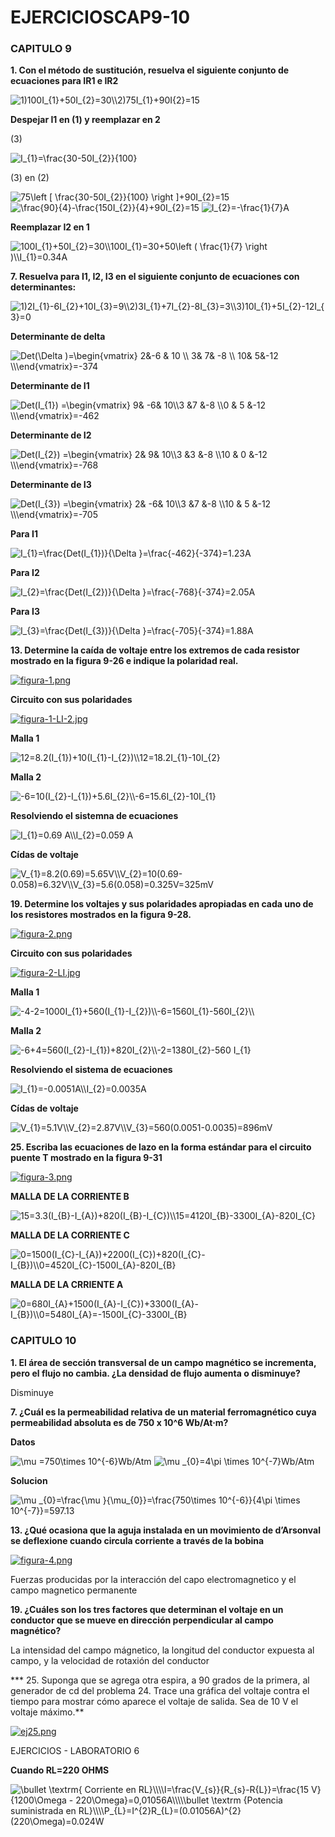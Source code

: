 # EJERCICIOSCAP9-10
 
<h3>CAPITULO 9 </h3>

**1. Con el método de sustitución, resuelva el siguiente conjunto de ecuaciones para IR1 e IR2**

<img src="https://latex.codecogs.com/svg.image?1)100I_{1}&plus;50I_{2}=30\\2)75I_{1}&plus;90I{2}=15&space;" title="1)100I_{1}+50I_{2}=30\\2)75I_{1}+90I{2}=15 " />

**Despejar  I1 en (1) y reemplazar en 2**

(3) 

<img src="https://latex.codecogs.com/svg.image?I_{1}=\frac{30-50I_{2}}{100}&space;" title="I_{1}=\frac{30-50I_{2}}{100} " />

(3) en (2)

<img src="https://latex.codecogs.com/svg.image?75\left&space;[&space;\frac{30-50I_{2}}{100}&space;&space;\right&space;]&plus;90I_{2}=15" title="75\left [ \frac{30-50I_{2}}{100} \right ]+90I_{2}=15" />

<img src="https://latex.codecogs.com/svg.image?\frac{90}{4}-\frac{150I_{2}}{4}&plus;90I_{2}=15" title="\frac{90}{4}-\frac{150I_{2}}{4}+90I_{2}=15" />

<img src="https://latex.codecogs.com/svg.image?I_{2}=-\frac{1}{7}A" title="I_{2}=-\frac{1}{7}A" />

**Reemplazar I2 en 1**

<img src="https://latex.codecogs.com/svg.image?100I_{1}&plus;50I_{2}=30\\100I_{1}=30&plus;50\left&space;(&space;\frac{1}{7}&space;\right&space;)\\I_{1}=0.34A&space;" title="100I_{1}+50I_{2}=30\\100I_{1}=30+50\left ( \frac{1}{7} \right )\\I_{1}=0.34A " />




**7. Resuelva para I1, I2, I3 en el siguiente conjunto de ecuaciones con determinantes:**

<img src="https://latex.codecogs.com/svg.image?1)2I_{1}-6I_{2}&plus;10I_{3}=9\\2)3I_{1}&plus;7I_{2}-8I_{3}=3\\3)10I_{1}&plus;5I_{2}-12I_{3}=0&space;" title="1)2I_{1}-6I_{2}+10I_{3}=9\\2)3I_{1}+7I_{2}-8I_{3}=3\\3)10I_{1}+5I_{2}-12I_{3}=0 " />

**Determinante de delta**

<img src="https://latex.codecogs.com/svg.image?Det(\Delta&space;)=\begin{vmatrix}&space;2&-6&space;&space;&&space;10&space;\\&space;3&&space;&space;7&&space;-8&space;\\&space;10&&space;&space;5&-12&space;&space;\\\end{vmatrix}=-374" title="Det(\Delta )=\begin{vmatrix} 2&-6 & 10 \\ 3& 7& -8 \\ 10& 5&-12 \\\end{vmatrix}=-374" />

**Determinante de I1**

<img src="https://latex.codecogs.com/svg.image?Det(I_{1})&space;=\begin{vmatrix}&space;9&&space;&space;-6&&space;&space;10\\3&space;&7&space;&space;&-8&space;&space;\\0&space;&&space;5&space;&-12&space;&space;\\\end{vmatrix}=-462" title="Det(I_{1}) =\begin{vmatrix} 9& -6& 10\\3 &7 &-8 \\0 & 5 &-12 \\\end{vmatrix}=-462" />

**Determinante de I2**

<img src="https://latex.codecogs.com/svg.image?Det(I_{2})&space;=\begin{vmatrix}&space;2&&space;&space;9&&space;&space;10\\3&space;&3&space;&space;&-8&space;&space;\\10&space;&&space;0&space;&-12&space;&space;\\\end{vmatrix}=-768" title="Det(I_{2}) =\begin{vmatrix} 2& 9& 10\\3 &3 &-8 \\10 & 0 &-12 \\\end{vmatrix}=-768" />

**Determinante de I3**

<img src="https://latex.codecogs.com/svg.image?Det(I_{3})&space;=\begin{vmatrix}&space;2&&space;&space;-6&&space;&space;10\\3&space;&7&space;&space;&-8&space;&space;\\10&space;&&space;5&space;&-12&space;&space;\\\end{vmatrix}=-705" title="Det(I_{3}) =\begin{vmatrix} 2& -6& 10\\3 &7 &-8 \\10 & 5 &-12 \\\end{vmatrix}=-705" />


**Para I1**

<img src="https://latex.codecogs.com/svg.image?I_{1}=\frac{Det(I_{1})}{\Delta&space;}=\frac{-462}{-374}=1.23A" title="I_{1}=\frac{Det(I_{1})}{\Delta }=\frac{-462}{-374}=1.23A" />

**Para I2**

<img src="https://latex.codecogs.com/svg.image?I_{2}=\frac{Det(I_{2})}{\Delta&space;}=\frac{-768}{-374}=2.05A" title="I_{2}=\frac{Det(I_{2})}{\Delta }=\frac{-768}{-374}=2.05A" />

**Para I3**

<img src="https://latex.codecogs.com/svg.image?I_{3}=\frac{Det(I_{3})}{\Delta&space;}=\frac{-705}{-374}=1.88A" title="I_{3}=\frac{Det(I_{3})}{\Delta }=\frac{-705}{-374}=1.88A" />





**13. Determine la caída de voltaje entre los extremos de cada resistor mostrado en la figura 9-26 e indique la polaridad real.**

[![figura-1.png](https://i.postimg.cc/rybfdbZc/figura-1.png)](https://postimg.cc/0rYYFtqH)


**Circuito con sus polaridades**

[![figura-1-LI-2.jpg](https://i.postimg.cc/bwDSLJTd/figura-1-LI-2.jpg)](https://postimg.cc/XrWvYnt0)

**Malla 1**

<img src="https://latex.codecogs.com/svg.image?12=8.2(I_{1})&plus;10(I_{1}-I_{2})\\12=18.2I_{1}-10I_{2}&space;" title="12=8.2(I_{1})+10(I_{1}-I_{2})\\12=18.2I_{1}-10I_{2} " />

**Malla 2**

<img src="https://latex.codecogs.com/svg.image?-6=10(I_{2}-I_{1})&plus;5.6I_{2}\\-6=15.6I_{2}-10I_{1}&space;" title="-6=10(I_{2}-I_{1})+5.6I_{2}\\-6=15.6I_{2}-10I_{1} " />

**Resolviendo el sistemna de ecuaciones**

<img src="https://latex.codecogs.com/svg.image?I_{1}=0.69&space;A\\I_{2}=0.059&space;A&space;" title="I_{1}=0.69 A\\I_{2}=0.059 A " />

**Cídas de voltaje**

<img src="https://latex.codecogs.com/svg.image?V_{1}=8.2(0.69)=5.65V\\V_{2}=10(0.69-0.058)=6.32V\\V_{3}=5.6(0.058)=0.325V=325mV&space;" title="V_{1}=8.2(0.69)=5.65V\\V_{2}=10(0.69-0.058)=6.32V\\V_{3}=5.6(0.058)=0.325V=325mV " />







**19. Determine los voltajes y sus polaridades apropiadas en cada uno de los resistores mostrados en la figura 9-28.**


[![figura-2.png](https://i.postimg.cc/L8FvDPMb/figura-2.png)](https://postimg.cc/CzJjLz5G)

**Circuito con sus polaridades**

[![figura-2-LI.jpg](https://i.postimg.cc/ZRZ9TLhy/figura-2-LI.jpg)](https://postimg.cc/kV1MsKGn)

**Malla 1**

<img src="https://latex.codecogs.com/svg.image?-4-2=1000I_{1}&plus;560(I_{1}-I_{2})\\-6=1560I_{1}-560I_{2}\\&space;" title="-4-2=1000I_{1}+560(I_{1}-I_{2})\\-6=1560I_{1}-560I_{2}\\ " />

**Malla 2**

<img src="https://latex.codecogs.com/svg.image?-6&plus;4=560(I_{2}-I_{1})&plus;820I_{2}\\-2=1380I_{2}-560&space;I_{1}" title="-6+4=560(I_{2}-I_{1})+820I_{2}\\-2=1380I_{2}-560 I_{1}" />

**Resolviendo el sistema de ecuaciones**

<img src="https://latex.codecogs.com/svg.image?I_{1}=-0.0051A\\I_{2}=0.0035A&space;" title="I_{1}=-0.0051A\\I_{2}=0.0035A " />

**Cídas de voltaje**

<img src="https://latex.codecogs.com/svg.image?V_{1}=5.1V\\V_{2}=2.87V\\V_{3}=560(0.0051-0.0035)=896mV&space;" title="V_{1}=5.1V\\V_{2}=2.87V\\V_{3}=560(0.0051-0.0035)=896mV " />

**25. Escriba las ecuaciones de lazo en la forma estándar para el circuito puente T mostrado en la figura 9-31**

[![figura-3.png](https://i.postimg.cc/j52h2QzL/figura-3.png)](https://postimg.cc/YGcFyFDH)

**MALLA DE LA CORRIENTE B**

<img src="https://latex.codecogs.com/svg.image?15=3.3(I_{B}-I_{A})&plus;820(I_{B}-I_{C})\\15=4120I_{B}-3300I_{A}-820I_{C}" title="15=3.3(I_{B}-I_{A})+820(I_{B}-I_{C})\\15=4120I_{B}-3300I_{A}-820I_{C}" />


**MALLA DE LA CORRIENTE C**

<img src="https://latex.codecogs.com/svg.image?0=1500(I_{C}-I_{A})&plus;2200(I_{C})&plus;820(I_{C}-I_{B})\\0=4520I_{C}-1500I_{A}-820I_{B}&space;" title="0=1500(I_{C}-I_{A})+2200(I_{C})+820(I_{C}-I_{B})\\0=4520I_{C}-1500I_{A}-820I_{B} " />



**MALLA DE LA CRRIENTE A**

<img src="https://latex.codecogs.com/svg.image?0=680I_{A}&plus;1500(I_{A}-I_{C})&plus;3300(I_{A}-I_{B})\\0=5480I_{A}=-1500I_{C}-3300I_{B}&space;" title="0=680I_{A}+1500(I_{A}-I_{C})+3300(I_{A}-I_{B})\\0=5480I_{A}=-1500I_{C}-3300I_{B} " />


<h3>CAPITULO 10</h3>

**1. El área de sección transversal de un campo magnético se incrementa, pero el flujo no cambia. ¿La densidad de flujo aumenta o disminuye?**

Disminuye


**7. ¿Cuál es la permeabilidad relativa de un material ferromagnético cuya permeabilidad absoluta es de 750 x 10^6 Wb/At·m?**

**Datos**

<img src="https://latex.codecogs.com/svg.image?\mu&space;=750\times&space;10^{-6}Wb/Atm" title="\mu =750\times 10^{-6}Wb/Atm" />

<img src="https://latex.codecogs.com/svg.image?\mu&space;_{0}=4\pi&space;\times&space;10^{-7}Wb/Atm" title="\mu _{0}=4\pi \times 10^{-7}Wb/Atm" />

**Solucion**

<img src="https://latex.codecogs.com/svg.image?\mu&space;_{0}=\frac{\mu&space;}{\mu_{0}}=\frac{750\times&space;10^{-6}}{4\pi&space;\times&space;10^{-7}}=597.13" title="\mu _{0}=\frac{\mu }{\mu_{0}}=\frac{750\times 10^{-6}}{4\pi \times 10^{-7}}=597.13" />


**13. ¿Qué ocasiona que la aguja instalada en un movimiento de d’Arsonval se deflexione cuando circula corriente a través de la bobina**

[![figura-4.png](https://i.postimg.cc/Px7Qwp4K/figura-4.png)](https://postimg.cc/S2W90KHz)


Fuerzas producidas por la interacción del capo electromagnetico y el campo magnetico permanente


**19. ¿Cuáles son los tres factores que determinan el voltaje en un conductor que se mueve en dirección perpendicular al campo magnético?**


La intensidad del campo mágnetico, la longitud del conductor expuesta al campo, y la velocidad de rotaxión del conductor


*** 25. Suponga que se agrega otra espira, a 90 grados de la primera, al generador de cd del problema 24. Trace una gráfica del voltaje contra el tiempo para mostrar cómo aparece el voltaje de salida. Sea de 10 V el voltaje máximo.**


[![ej25.png](https://i.postimg.cc/cLsDY1J2/ej25.png)](https://postimg.cc/gnTqbW8H)




































EJERCICIOS - LABORATORIO 6


**Cuando RL=220 OHMS**

<img src="https://latex.codecogs.com/svg.image?\bullet&space;\textrm{&space;Corriente&space;en&space;RL}\\\\I=\frac{V_{s}}{R_{s}-R{L}}=\frac{15&space;V}{1200\Omega&space;-&space;220\Omega}=0,01056A\\\\\bullet&space;\textrm&space;{Potencia&space;suministrada&space;en&space;RL}\\\\P_{L}=I^{2}R_{L}=(0.01056A)^{2}(220\Omega)=0.024W&space;&space;" title="\bullet \textrm{ Corriente en RL}\\\\I=\frac{V_{s}}{R_{s}-R{L}}=\frac{15 V}{1200\Omega - 220\Omega}=0,01056A\\\\\bullet \textrm {Potencia suministrada en RL}\\\\P_{L}=I^{2}R_{L}=(0.01056A)^{2}(220\Omega)=0.024W " />